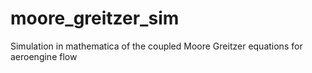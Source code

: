 # moore_greitzer_sim
Simulation in mathematica of the coupled Moore Greitzer equations for aeroengine flow
